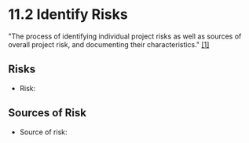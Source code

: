 # 11.2 Identify Risks

"The process of identifying individual project risks as well as sources of
overall project risk, and documenting their characteristics."
[[1]](../home.md#references)

## Risks

- Risk:

## Sources of Risk

- Source of risk:
